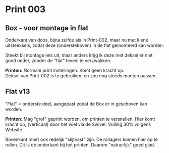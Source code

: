 Print 003
=========

Box - voor montage in flat
--------------------------

Onderkant van doos, bijna zelfde als in Print-002, maar nu met klene uitsteeksels, zodat deze (ondersteboven) in de flat gemonteerd kan worden.

Steekt bij montage iets uit, maar anders krijg ik deze met deksel er niet goed onder, zonder de "flat" teveel te verzwakken.

**Printen:** Normale print instellingen. Komt geen kracht op.  
Deksel van Print-002 is te gebruiken, en zou nog steeds moeten passen. 

Flat v13
--------

"Flat" = onderste deel, aangepast zodat de Box er in geschoven kan worden.

**Printen:** Mag "grof" geprint worden, om printen te versnellen. Hier komt kracht op, (verticaal) door het wiel via de Swivel. Vulling 30% volgens Website.

Bovenkant moet ook redelijk "slijtvast" zijn. De rollagers komen hier op te rollen. Dit is de onderkant bij het printen. Daarom "natuurlijk" goed glad.

